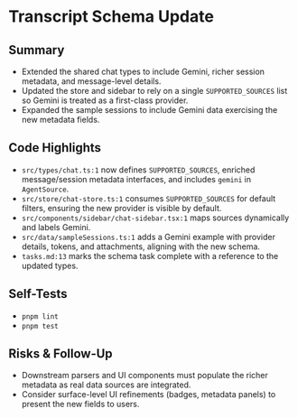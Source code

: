 # Transcript Schema Update

## Summary

- Extended the shared chat types to include Gemini, richer session metadata, and message-level details.
- Updated the store and sidebar to rely on a single `SUPPORTED_SOURCES` list so Gemini is treated as a first-class provider.
- Expanded the sample sessions to include Gemini data exercising the new metadata fields.

## Code Highlights

- `src/types/chat.ts:1` now defines `SUPPORTED_SOURCES`, enriched message/session metadata interfaces, and includes `gemini` in `AgentSource`.
- `src/store/chat-store.ts:1` consumes `SUPPORTED_SOURCES` for default filters, ensuring the new provider is visible by default.
- `src/components/sidebar/chat-sidebar.tsx:1` maps sources dynamically and labels Gemini.
- `src/data/sampleSessions.ts:1` adds a Gemini example with provider details, tokens, and attachments, aligning with the new schema.
- `tasks.md:13` marks the schema task complete with a reference to the updated types.

## Self-Tests

- `pnpm lint`
- `pnpm test`

## Risks & Follow-Up

- Downstream parsers and UI components must populate the richer metadata as real data sources are integrated.
- Consider surface-level UI refinements (badges, metadata panels) to present the new fields to users.

